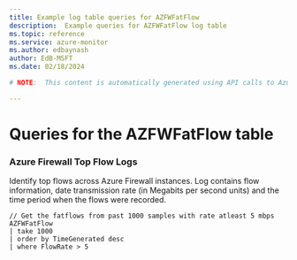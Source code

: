 ```yaml
---
title: Example log table queries for AZFWFatFlow
description:  Example queries for AZFWFatFlow log table
ms.topic: reference
ms.service: azure-monitor
ms.author: edbaynash
author: EdB-MSFT
ms.date: 02/18/2024

# NOTE:  This content is automatically generated using API calls to Azure. Any edits made on these files will be overwritten in the next run of the script. 

---
```


# Queries for the AZFWFatFlow table


### Azure Firewall Top Flow Logs  


Identify top flows across Azure Firewall instances. Log contains flow information, date transmission rate (in Megabits per second units) and the time period when the flows were recorded.  

```query
// Get the fatflows from past 1000 samples with rate atleast 5 mbps
AZFWFatFlow
| take 1000
| order by TimeGenerated desc
| where FlowRate > 5

```

